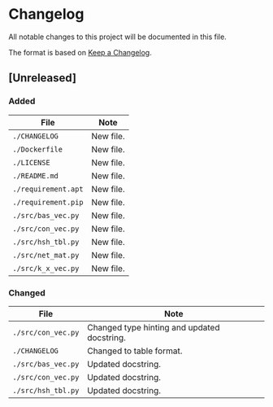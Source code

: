 # Changelog

All notable changes to this project will be documented in this file.

The format is based on [Keep a Changelog](https://keepachangelog.com/en/1.1.0).

## [Unreleased]

### Added

| File                 | Note |
| ----                 | ---- |
| `./CHANGELOG`        | New file. |
| `./Dockerfile`       | New file. |
| `./LICENSE`          | New file. |
| `./README.md`        | New file. |
| `./requirement.apt`  | New file. |
| `./requirement.pip`  | New file. |
| `./src/bas_vec.py`   | New file. |
| `./src/con_vec.py`   | New file. |
| `./src/hsh_tbl.py`   | New file. |
| `./src/net_mat.py`   | New file. |
| `./src/k_x_vec.py`   | New file. |

### Changed

| File                 | Note |
| ----                 | ---- |
| `./src/con_vec.py`   | Changed type hinting and updated docstring. |
| `./CHANGELOG`        | Changed to table format. |
| `./src/bas_vec.py`   | Updated docstring. |
| `./src/con_vec.py`   | Updated docstring. |
| `./src/hsh_tbl.py`   | Updated docstring. |

